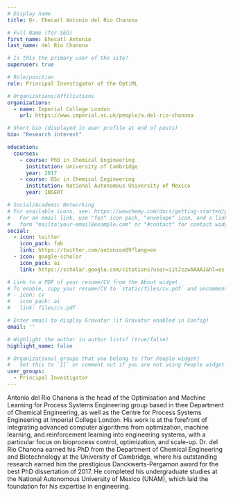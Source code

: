 ```yaml
---
# Display name
title: Dr. Ehecatl Antonio del Rio Chanona

# Full Name (for SEO)
first_name: Ehecatl Antonio
last_name: del Rio Chanona

# Is this the primary user of the site?
superuser: true

# Role/position
role: Principal Investigator of the OptiML 

# Organizations/Affiliations
organizations:
  - name: Imperial College London
    url: https://www.imperial.ac.uk/people/a.del-rio-chanona

# Short bio (displayed in user profile at end of posts)
bio: "Research interest"

education:
  courses:
    - course: PhD in Chemical Engineering
      institution: University of Cambridge
      year: 2017
    - course: BSc in Chemical Engineering
      institution: National Autonomous University of Mexico
      year: INSERT

# Social/Academic Networking
# For available icons, see: https://wowchemy.com/docs/getting-started/page-builder/#icons
#   For an email link, use "fas" icon pack, "envelope" icon, and a link in the
#   form "mailto:your-email@example.com" or "#contact" for contact widget.
social:
  - icon: twitter
    icon_pack: fab
    link: https://twitter.com/antonioe89?lang=en
  - icon: google-scholar
    icon_pack: ai
    link: https://scholar.google.com/citations?user=iitJzzwAAAAJ&hl=es

# Link to a PDF of your resume/CV from the About widget.
# To enable, copy your resume/CV to `static/files/cv.pdf` and uncomment the lines below.
# - icon: cv
#   icon_pack: ai
#   link: files/cv.pdf

# Enter email to display Gravatar (if Gravatar enabled in Config)
email: ''

# Highlight the author in author lists? (true/false)
highlight_name: false

# Organizational groups that you belong to (for People widget)
#   Set this to `[]` or comment out if you are not using People widget.
user_groups:
  - Principal Investigator
---
```


Antonio del Rio Chanona is the head of the Optimisation and Machine Learning for Process Systems Engineering group based in thee Department of Chemical Engineering, as well as the Centre for Process Systems Engineering at Imperial College London. His work is at the forefront of integrating advanced computer algorithms from optimization, machine learning, and reinforcement learning into engineering systems, with a particular focus on bioprocess control, optimization, and scale-up. Dr. del Rio Chanona earned his PhD from the Department of Chemical Engineering and Biotechnology at the University of Cambridge, where his outstanding research earned him the prestigious Danckwerts-Pergamon award for the best PhD dissertation of 2017. He completed his undergraduate studies at the National Autonomous University of Mexico (UNAM), which laid the foundation for his expertise in engineering.